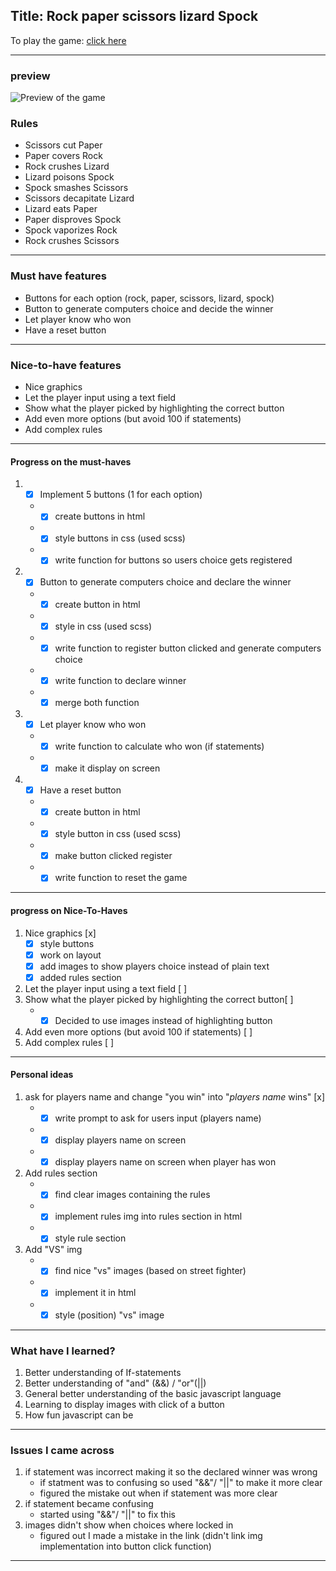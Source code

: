 ## Title: Rock paper scissors lizard Spock

To play the game: [click here](https://glinchflash.github.io/Rock-paper-scissors-lizard-spock/)

---
### preview

![Preview of the game](C:\Users\glenn\Desktop\becode\mygithub\Rock-paper-scissors-lizard-spock\images/rps.png)

### Rules

* Scissors cut Paper
* Paper covers Rock
* Rock crushes Lizard
* Lizard poisons Spock
* Spock smashes Scissors
* Scissors decapitate Lizard
* Lizard eats Paper
* Paper disproves Spock
* Spock vaporizes Rock
* Rock crushes Scissors
---

### Must have features
* Buttons for each option (rock, paper, scissors, lizard, spock)
* Button to generate computers choice and decide the winner
* Let player know who won
* Have a reset button
---

### Nice-to-have features
* Nice graphics
* Let the player input using a text field
* Show what the player picked by highlighting the correct button
* Add even more options (but avoid 100 if statements)
* Add complex rules
---


#### Progress on the must-haves

 1. -[x] Implement 5 buttons (1 for each option)
    * -[x] create buttons in html
    * -[x] style buttons in css (used scss)
    * -[x] write function for buttons so users choice gets registered
 2. - [x] Button to generate computers choice and declare the winner
    * -[x] create button in html
    * -[x] style in css (used scss)
    * -[x] write function to register button clicked and generate computers choice
    * -[x] write function to declare winner
    * -[x] merge both function
 3. - [x] Let player know who won
    * - [x] write function to calculate who won (if statements)
    * - [x] make it display on screen
 4. -[x] Have a reset button
     * -[x] create button in html
     * -[x] style button in css (used scss)
     * -[x] make button clicked register
     * -[x] write function to reset the game
 ---

#### progress on Nice-To-Haves

1. Nice graphics [x]
    - [x] style buttons
   - [x] work on layout
   - [x] add images to show players choice instead of plain text
   - [x] added rules section
2. Let the player input using a text field [ ]
3. Show what the player picked by highlighting the correct button[ ]
    * -[x] Decided to use images instead of highlighting button
4. Add even more options (but avoid 100 if statements) [ ] 
5. Add complex rules  [ ]
---

#### Personal ideas

1. ask for players name and change "you win" into "*players name* wins" [x]
   * -[x] write prompt to ask for users input (players name)
   * -[x] display players name on screen
   * -[x] display players name on screen when player has won
2. Add rules section
   * -[x]  find clear images containing the rules
   *  -[x] implement rules img into rules section in html
   *  -[x] style rule section
3. Add "VS" img
    *  -[x] find nice "vs" images (based on street fighter)
    *  -[x] implement it in html
    *  -[x] style (position) "vs" image
---


### What have I learned?

1. Better understanding of If-statements
2. Better understanding of "and" (&&) / "or"(||)
3. General better understanding of the basic javascript language
4. Learning to display images with click of a button
5. How fun javascript can be
___

### Issues I came across
1. if statement was incorrect making it so the declared winner was wrong
    * if statment was to confusing so used "&&"/ "||" to make it more clear
    * figured the mistake out when if statement was more clear
2. if statement became confusing
   * started using "&&"/ "||" to fix this
3. images didn't show when choices where locked in
   * figured out I made a mistake in the link (didn't link img implementation into button click function)
___



